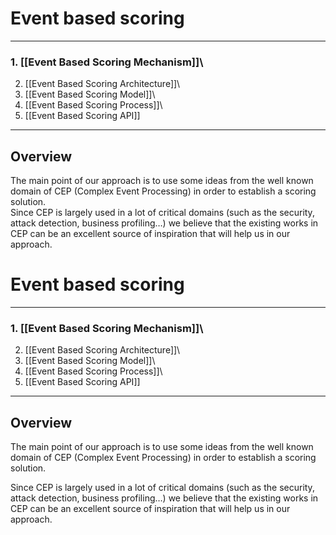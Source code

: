<!--
author:
    - 'Jérôme Bogaerts'
created_at: '2011-03-04 11:16:54'
updated_at: '2013-03-13 13:10:31'
tags:
    - 'Results And Events'
-->

Event based scoring
===================

------------------------------------------------------------------------

### 1. [[Event Based Scoring Mechanism]]\
2. [[Event Based Scoring Architecture]]\
3. [[Event Based Scoring Model]]\
4. [[Event Based Scoring Process]]\
5. [[Event Based Scoring API]]

------------------------------------------------------------------------

Overview
--------

The main point of our approach is to use some ideas from the well known domain of CEP (Complex Event Processing) in order to establish a scoring solution.\
Since CEP is largely used in a lot of critical domains (such as the security, attack detection, business profiling…) we believe that the existing works in CEP can be an excellent source of inspiration that will help us in our approach.

Event based scoring
===================

------------------------------------------------------------------------

### 1. [[Event Based Scoring Mechanism]]\
2. [[Event Based Scoring Architecture]]\
3. [[Event Based Scoring Model]]\
4. [[Event Based Scoring Process]]\
5. [[Event Based Scoring API]]

------------------------------------------------------------------------

Overview
--------

The main point of our approach is to use some ideas from the well known domain of CEP (Complex Event Processing) in order to establish a scoring solution.<br/>

Since CEP is largely used in a lot of critical domains (such as the security, attack detection, business profiling…) we believe that the existing works in CEP can be an excellent source of inspiration that will help us in our approach.


